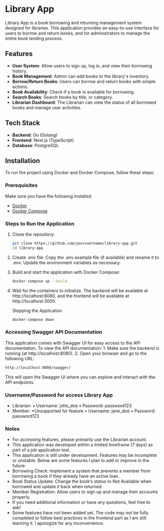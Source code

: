 # Library App

Library App is a book borrowing and returning management system designed for libraries. This application provides an easy-to-use interface for users to borrow and return books, and for administrators to manage the entire book lending process.

## Features

- **User System**: Allow users to sign up, log in, and view their borrowing history.
- **Book Management**: Admin can add books to the library's inventory.
- **Borrow/Return Books**: Users can borrow and return books with simple actions.
- **Book Availability**: Check if a book is available for borrowing.
- **Search Books**: Search books by title, or category.
- **Librarian Dashboard**: The Librarian can view the status of all borrowed books and manage user activities.

## Tech Stack

- **Backend**: Go (Golang)
- **Frontend**: Next.js (TypeScript)
- **Database**: PostgreSQL

## Installation

To run the project using Docker and Docker Compose, follow these steps:

### Prerequisites

Make sure you have the following installed:

- [Docker](https://www.docker.com/products/docker-desktop)
- [Docker Compose](https://docs.docker.com/compose/)

### Steps to Run the Application

1. Clone the repository:

   ```bash
   git clone https://github.com/yourusername/library-app.git
   cd library-app
   ```

2. Create .env file:
   Copy the .env.example file (if available) and rename it to .env. Update the environment variables as necessary.

3. Build and start the application with Docker Compose:

   ```bash
   docker-compose up --build
   ```

4. Wait for the containers to initialize. The backend will be available at http://localhost:8080, and the frontend will be available at http://localhost:3000.

   Stopping the Application

   ```bash
   docker-compose down
   ```

### Accessing Swagger API Documentation

This application comes with Swagger UI for easy access to the API documentation. To view the API documentation: 1. Make sure the backend is running (at http://localhost:8080). 2. Open your browser and go to the following URL:

```bash
http://localhost:8080/swagger/
```

This will open the Swagger UI where you can explore and interact with the API endpoints.

### Username/Password for access Library App

- Librarian:
  • Username: john_doe
  • Password: password123
- Member: *Unsupported for feature
  • Username: jane_doe
  • Password: password123

### Notes
   - For accessing features, please primarily use the Librarian account.
   - This application was developed within a limited timeframe (7 days) as part of a job application test.
   - This application is still under development. Features may be incomplete or unstable.
   Below are some features I plan to add or improve in the future:
   - Borrowing Check: Implement a system that prevents a member from borrowing a book if they already have an active loan.
   - Book Status Update: Change the book’s status to Not Available when borrowed and update it back when returned.
   - Member Registration: Allow users to sign up and manage their accounts properly.
   - If you need additional information or have any questions, feel free to ask!
   - Some features have not been added yet. The code may not be fully completed or follow best practices in the frontend part as I am still learning it. I apologize for any inconvenience.
